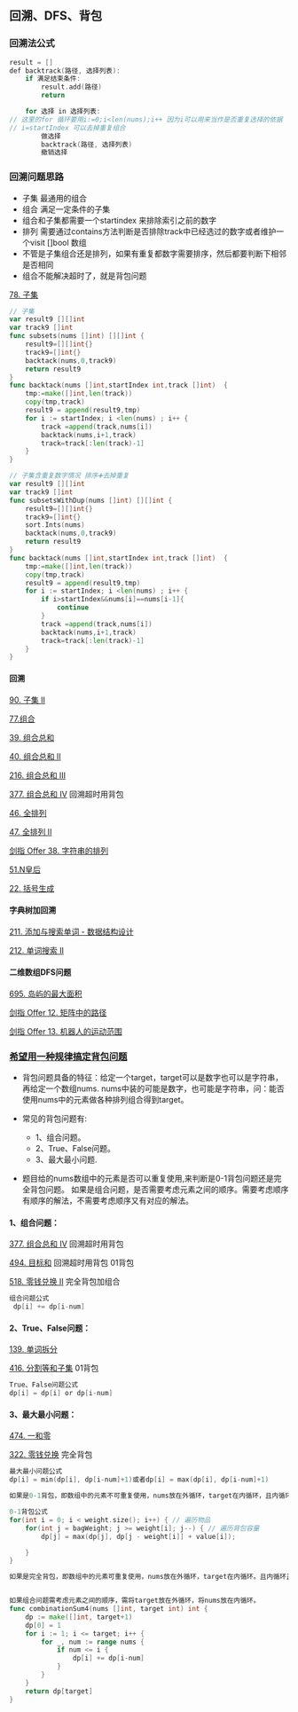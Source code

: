 ## 回溯、DFS、背包

### 回溯法公式

```go
result = []
def backtrack(路径, 选择列表):
    if 满足结束条件:
        result.add(路径)
        return

    for 选择 in 选择列表: 
// 这里的for 循环要用i:=0;i<len(nums);i++ 因为i可以用来当作是否重复选择的依据
// i=startIndex 可以去掉重复组合
        做选择
        backtrack(路径, 选择列表)
        撤销选择
```

### 回溯问题思路

* 子集 最通用的组合 
*  组合  满足一定条件的子集 
* 组合和子集都需要一个startindex 来排除索引之前的数字 
* 排列 需要通过contains方法判断是否排除track中已经选过的数字或者维护一个visit []bool 数组 
* 不管是子集组合还是排列，如果有重复都数字需要排序，然后都要判断下相邻是否相同 
* 组合不能解决超时了，就是背包问题

[78. 子集](https://leetcode-cn.com/problems/subsets/)

```go
// 子集
var result9 [][]int
var track9 []int
func subsets(nums []int) [][]int {
	result9=[][]int{}
	track9=[]int{}
	backtack(nums,0,track9)
	return result9
}
func backtack(nums []int,startIndex int,track []int)  {
	tmp:=make([]int,len(track))
	copy(tmp,track)
	result9 = append(result9,tmp)
	for i := startIndex; i <len(nums) ; i++ {
		track =append(track,nums[i])
		backtack(nums,i+1,track)
		track=track[:len(track)-1]
	}
}

// 子集含重复数字情况 排序➕去掉重复
var result9 [][]int
var track9 []int
func subsetsWithDup(nums []int) [][]int {
	result9=[][]int{}
	track9=[]int{}
    sort.Ints(nums)
	backtack(nums,0,track9)
	return result9
}
func backtack(nums []int,startIndex int,track []int)  {
	tmp:=make([]int,len(track))
	copy(tmp,track)
	result9 = append(result9,tmp)
	for i := startIndex; i <len(nums) ; i++ {
        if i>startIndex&&nums[i]==nums[i-1]{
            continue
        }
		track =append(track,nums[i])
		backtack(nums,i+1,track)
		track=track[:len(track)-1]
	}
}
```

#### 回溯

[90. 子集 II](https://leetcode-cn.com/problems/subsets-ii/)

[77.组合](https://leetcode-cn.com/problems/combinations/)

[39. 组合总和](https://leetcode-cn.com/problems/combination-sum/)

[40. 组合总和 II](https://leetcode-cn.com/problems/combination-sum-ii/)

[216. 组合总和 III](https://leetcode-cn.com/problems/combination-sum-iii/)

[377. 组合总和 Ⅳ](https://leetcode-cn.com/problems/combination-sum-iv/)  回溯超时用背包

[46. 全排列](https://leetcode-cn.com/problems/permutations/)

[47. 全排列 II](https://leetcode-cn.com/problems/permutations-ii/)

[剑指 Offer 38. 字符串的排列](https://leetcode-cn.com/problems/zi-fu-chuan-de-pai-lie-lcof/)

[51.N皇后](https://www.notion.so/51-N-9e129f4fe1814e9c866bb4ad647f0371)

[22. 括号生成](https://www.notion.so/22-239b251b4a254b92a01b0167c56fa477)

#### 字典树加回溯

[211. 添加与搜索单词 - 数据结构设计](https://leetcode-cn.com/problems/design-add-and-search-words-data-structure/)

[212. 单词搜索 II](https://leetcode-cn.com/problems/word-search-ii/)

#### 二维数组DFS问题

[695. 岛屿的最大面积](https://leetcode-cn.com/problems/max-area-of-island/)

[剑指 Offer 12. 矩阵中的路径](https://leetcode-cn.com/problems/ju-zhen-zhong-de-lu-jing-lcof/)

[剑指 Offer 13. 机器人的运动范围](https://leetcode-cn.com/problems/ji-qi-ren-de-yun-dong-fan-wei-lcof/)

### [希望用一种规律搞定背包问题](https://leetcode-cn.com/problems/combination-sum-iv/solution/xi-wang-yong-yi-chong-gui-lu-gao-ding-bei-bao-wen-/)

* 背包问题具备的特征：给定一个target，target可以是数字也可以是字符串，再给定一个数组nums. nums中装的可能是数字，也可能是字符串，问：能否使用nums中的元素做各种排列组合得到target。 

* 常见的背包问题有:
  * 1、组合问题。
  * 2、True、False问题。
  * 3、最大最小问题. 

* 题目给的nums数组中的元素是否可以重复使用,来判断是0-1背包问题还是完全背包问题。 如果是组合问题，是否需要考虑元素之间的顺序。需要考虑顺序有顺序的解法，不需要考虑顺序又有对应的解法。

#### 1、组合问题：

[377. 组合总和 Ⅳ](https://leetcode-cn.com/problems/combination-sum-iv/)  回溯超时用背包

[494. 目标和](https://leetcode-cn.com/problems/target-sum/description/) 回溯超时用背包 01背包 

[518. 零钱兑换 II](https://leetcode-cn.com/problems/coin-change-2/)  完全背包加组合

```go
组合问题公式
 dp[i] += dp[i-num]
```

#### 2、True、False问题：

[139. 单词拆分](https://leetcode-cn.com/problems/word-break/) 

[416. 分割等和子集](https://leetcode-cn.com/problems/partition-equal-subset-sum/) 01背包

```go
True、False问题公式
dp[i] = dp[i] or dp[i-num]
```

#### 3、最大最小问题： 

[474. 一和零](https://leetcode-cn.com/problems/ones-and-zeroes/) 

[322. 零钱兑换](https://leetcode-cn.com/problems/coin-change/) 完全背包

```go
最大最小问题公式
dp[i] = min(dp[i], dp[i-num]+1)或者dp[i] = max(dp[i], dp[i-num]+1)
```

```go
如果是0-1背包，即数组中的元素不可重复使用，nums放在外循环，target在内循环，且内循环倒序；

0-1背包公式
for(int i = 0; i < weight.size(); i++) { // 遍历物品
    for(int j = bagWeight; j >= weight[i]; j--) { // 遍历背包容量
        dp[j] = max(dp[j], dp[j - weight[i]] + value[i]);

    }
}

如果是完全背包，即数组中的元素可重复使用，nums放在外循环，target在内循环。且内循环正序；


如果组合问题需考虑元素之间的顺序，需将target放在外循环，将nums放在内循环。
func combinationSum4(nums []int, target int) int {
    dp := make([]int, target+1)
    dp[0] = 1
    for i := 1; i <= target; i++ {
        for _, num := range nums {
            if num <= i {
                dp[i] += dp[i-num]
            }
        }
    }
    return dp[target]
}
```

